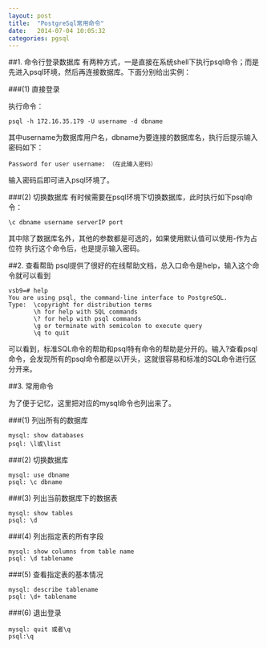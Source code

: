 ```yaml
---
layout: post
title:  "PostgreSql常用命令"
date:   2014-07-04 10:05:32
categories: pgsql
---
```


##1. 命令行登录数据库
有两种方式，一是直接在系统shell下执行psql命令；而是先进入psql环境，然后再连接数据库。下面分别给出实例：

###(1) 直接登录

执行命令：

    psql -h 172.16.35.179 -U username -d dbname
    
其中username为数据库用户名，dbname为要连接的数据库名，执行后提示输入密码如下：

    Password for user username: （在此输入密码）
输入密码后即可进入psql环境了。

###(2) 切换数据库
有时候需要在psql环境下切换数据库，此时执行如下psql命令：

    \c dbname username serverIP port

其中除了数据库名外，其他的参数都是可选的，如果使用默认值可以使用-作为占位符
执行这个命令后，也是提示输入密码。

##2. 查看帮助
psql提供了很好的在线帮助文档，总入口命令是help，输入这个命令就可以看到

    vsb9=# help
    You are using psql, the command-line interface to PostgreSQL.
    Type:  \copyright for distribution terms
           \h for help with SQL commands
           \? for help with psql commands
           \g or terminate with semicolon to execute query
           \q to quit

可以看到，标准SQL命令的帮助和psql特有命令的帮助是分开的。输入\?查看psql命令，会发现所有的psql命令都是以\开头，这就很容易和标准的SQL命令进行区分开来。

##3. 常用命令

为了便于记忆，这里把对应的mysql命令也列出来了。

###(1) 列出所有的数据库

    mysql: show databases
    psql: \l或\list
###(2) 切换数据库

    mysql: use dbname
    psql: \c dbname

###(3) 列出当前数据库下的数据表

    mysql: show tables
    psql: \d

###(4) 列出指定表的所有字段

    mysql: show columns from table name
    psql: \d tablename

###(5) 查看指定表的基本情况

    mysql: describe tablename
    psql: \d+ tablename

###(6) 退出登录

    mysql: quit 或者\q
    psql:\q